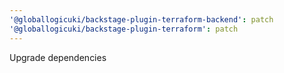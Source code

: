 ```yaml
---
'@globallogicuki/backstage-plugin-terraform-backend': patch
'@globallogicuki/backstage-plugin-terraform': patch
---
```


Upgrade dependencies
